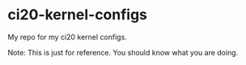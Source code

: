 ci20-kernel-configs
===================

My repo for my ci20 kernel configs.

Note: This is just for reference. You should know what you are doing.
